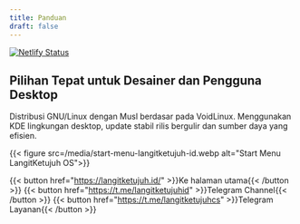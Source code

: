 ```yaml
---
title: Panduan
draft: false
---
```


<!-- markdownlint-capture -->
<!-- markdownlint-disable MD033 -->

<span class="badge-placeholder">[![Netlify Status](https://api.netlify.com/api/v1/badges/a8184f33-1da1-4463-974a-57bdbeafd331/deploy-status)](https://app.netlify.com/sites/docslangitketujuh/deploys)</span>

<!-- markdownlint-restore -->

## Pilihan Tepat untuk Desainer dan Pengguna Desktop

Distribusi GNU/Linux dengan Musl berdasar pada VoidLinux. Menggunakan KDE lingkungan desktop, update stabil rilis bergulir dan sumber daya yang efisien.

{{< figure src=/media/start-menu-langitketujuh-id.webp alt="Start Menu LangitKetujuh OS">}}

{{< button href="https://langitketujuh.id/" >}}Ke halaman utama{{< /button >}}
{{< button href="https://t.me/langitketujuhid" >}}Telegram Channel{{< /button >}}
{{< button href="https://t.me/langitketujuhcs" >}}Telegram Layanan{{< /button >}}
